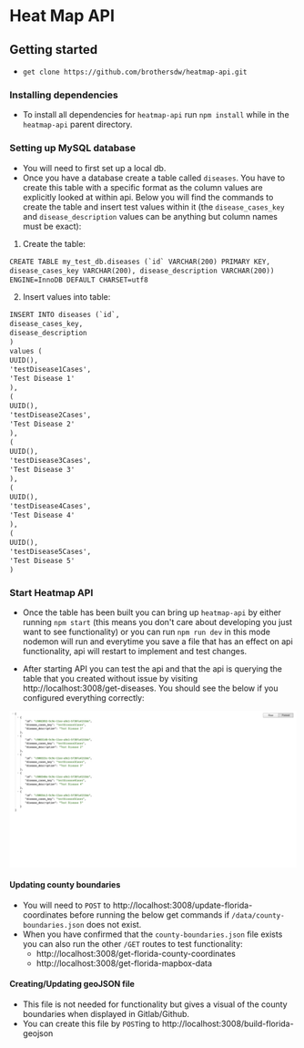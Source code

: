 # Heat Map API

## Getting started

- `get clone https://github.com/brothersdw/heatmap-api.git`

### Installing dependencies

- To install all dependencies for `heatmap-api` run `npm install` while in the `heatmap-api` parent directory.

### Setting up MySQL database

- You will need to first set up a local db.
- Once you have a database create a table called `diseases`. You have to create this table with a specific format as the column values are explicitly looked at within api. Below you will find the commands to create the table and insert test values within it (the `disease_cases_key` and `disease_description` values can be anything but column names must be exact):
  <br />

1. Create the table:

```
CREATE TABLE my_test_db.diseases (`id` VARCHAR(200) PRIMARY KEY, disease_cases_key VARCHAR(200), disease_description VARCHAR(200)) ENGINE=InnoDB DEFAULT CHARSET=utf8
```

2. Insert values into table:
   <br />

```
INSERT INTO diseases (`id`,
disease_cases_key,
disease_description
)
values (
UUID(),
'testDisease1Cases',
'Test Disease 1'
),
(
UUID(),
'testDisease2Cases',
'Test Disease 2'
),
(
UUID(),
'testDisease3Cases',
'Test Disease 3'
),
(
UUID(),
'testDisease4Cases',
'Test Disease 4'
),
(
UUID(),
'testDisease5Cases',
'Test Disease 5'
)

```

### Start Heatmap API

- Once the table has been built you can bring up `heatmap-api` by either running `npm start` (this means you don't care about developing you just want to see functionality) or you can run `npm run dev` in this mode nodemon will run and everytime you save a file that has an effect on api functionality, api will restart to implement and test changes.

- After starting API you can test the api and that the api is querying the table that you created without issue by visiting http://localhost:3008/get-diseases. You should see the below if you configured everything correctly:

![image](./assets/disease_page_api.png)

#### Updating county boundaries

- You will need to `POST` to http://localhost:3008/update-florida-coordinates before running the below get commands if `/data/county-boundaries.json` does not exist.
- When you have confirmed that the `county-boundaries.json` file exists you can also run the other `/GET` routes to test functionality:
  - http://localhost:3008/get-florida-county-coordinates
  - http://localhost:3008/get-florida-mapbox-data

#### Creating/Updating geoJSON file

- This file is not needed for functionality but gives a visual of the county boundaries when displayed in Gitlab/Github.
- You can create this file by `POST`ing to http://localhost:3008/build-florida-geojson
